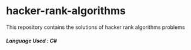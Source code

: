 # hacker-rank-algorithms
This repository contains the solutions of hacker rank algorithms problems
##### Language Used : C# 

